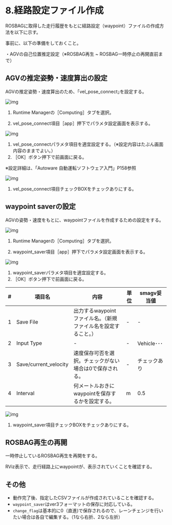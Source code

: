 # 8.経路設定ファイル作成

ROSBAGに取得した走行履歴をもとに経路設定（waypoint）ファイルの作成方法を以下に示す。

事前に、以下の準備をしておくこと。

・AGVの自己位置推定設定（※ROSBAG再生 ~ ROSBAG一時停止の再開直前まで）



## AGVの推定姿勢・速度算出の設定

AGVの推定姿勢・速度算出のため、｢vel_pose_connect｣を設定する。

![img](../img/0800/tabcmp01.png)

1. Runtime Managerの［Computing］タブを選択。

2. vel_pose_connect項目［app］押下でパラメタ設定画面を表示する。






![img](../img/0800/velpc.png)

1. vel_pose_connectパラメタ項目を適宜設定する。（※設定内容はたぶん画面内容のままでよい。）
2. ［OK］ボタン押下で前画面に戻る。

※設定詳細は、「Autoware 自動運転ソフトウェア入門」P158参照



![img](../img/0800/tabcmp02.png)

1. vel_pose_connect項目チェックBOXをチェックありにする。





## waypoint saverの設定

AGVの姿勢・速度をもとに、waypointファイルを作成するための設定をする。

![img](../img/0800/tabcmp03.png)

1. Runtime Managerの［Computing］タブを選択。

2. waypoint_saver項目［app］押下でパラメタ設定画面を表示する。






![img](../img/0800/wpsave.png)

1. waypoint_saverパラメタ項目を適宜設定する。
2. ［OK］ボタン押下で前画面に戻る。



|  #   | 項目名                | 内容                                                         | 単位 | smagv妥当値  |
| :--: | --------------------- | ------------------------------------------------------------ | ---- | ------------ |
|  1   | Save File             | 出力するwaypointファイル名。（新規ファイル名を設定すること。） | -    | -            |
|  2   | Input Type            | -                                                            | -    | Vehicle･･･   |
|  3   | Save/current_velocity | 速度保存可否を選択。チェックがない場合は0で保存される。      | -    | チェックあり |
|  4   | Interval              | 何メートルおきにwaypointを保存するかを設定する。             | m    | 0.5          |







![img](../img/0800/tabcmp04.png)

1. waypoint_saver項目チェックBOXをチェックありにする。





## ROSBAG再生の再開

一時停止しているROSBAG再生を再開をする。

RViz表示で、走行経路上にwaypointが、表示されていくことを確認する。





## その他

- 動作完了後、指定したCSVファイルが作成されていることを確認する。
- `waypoint_saver`はver3フォーマットの保存に対応している。
- `change_flag`は基本的に0（直進)で保存されるので、レーンチェンジを行いたい場合は各自で編集する。（1なら右折、2なら左折）

